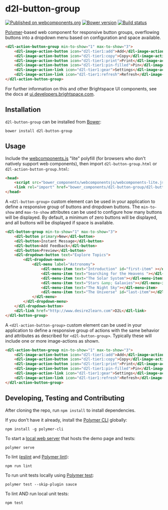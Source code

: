 # d2l-button-group
[![Published on webcomponents.org](https://img.shields.io/badge/webcomponents.org-published-blue.svg)](https://www.webcomponents.org/element/BrightspaceUI/button-group)
[![Bower version][bower-image]][bower-url]
[![Build status][ci-image]][ci-url]

[Polymer](https://www.polymer-project.org)-based web component for responsive button groups, overflowing buttons into a dropdown menu based on configuration and space available.

<!---
```
<custom-element-demo>
  <template>
    <script src="../webcomponentsjs/webcomponents-lite.js"></script>
    <link rel="import" href="../d2l-typography/d2l-typography.html">
    <link rel="import" href="../d2l-button/d2l-button.html">
    <link rel="import" href="../d2l-dropdown/d2l-dropdown-button.html">
    <link rel="import" href="../d2l-dropdown/d2l-dropdown-menu.html">
    <link rel="import" href="../d2l-menu/d2l-menu.html">
    <link rel="import" href="../d2l-menu/d2l-menu-item.html">
    <link rel="import" href="../d2l-image-action/d2l-image-action.html">
    <link rel="import" href="../d2l-icons/tier1-icons.html">
    <link rel="import" href="d2l-button-group.html">
    <link rel="import" href="d2l-action-button-group.html">
    <custom-style include="d2l-typography">
      <style is="custom-style" include="d2l-typography"></style>
    </custom-style>
    <style>
      html {
        font-size: 20px;
      }
      d2l-button-group,
      d2l-action-button-group {
        color: var(--d2l-color-ferrite);
        font-family: 'Lato', 'Lucida Sans Unicode', 'Lucida Grande', sans-serif;
        letter-spacing: 0.01rem;
        font-size: 0.95rem;
        font-weight: 400;
        line-height: 1.4rem;
      }
    </style>
    <script>
      document.body.addEventListener('d2l-dropdown-open', function() { document.body.style.height = '200px'; });
    </script>
    <next-code-block></next-code-block>
  </template>
</custom-element-demo>
```
-->
```html
<d2l-action-button-group min-to-show="1" max-to-show="3">
	<d2l-image-action-button icon="d2l-tier1:add">Add</d2l-image-action-button>
	<d2l-image-action-button icon="d2l-tier1:copy">Copy</d2l-image-action-button>
	<d2l-image-action-button icon="d2l-tier1:print">Print</d2l-image-action-button>
	<d2l-image-action-button icon="d2l-tier1:pin-filled">Pin</d2l-image-action-button>
	<d2l-image-action-link icon="d2l-tier1:gear">Settings</d2l-image-action-link>
	<d2l-image-action-link icon="d2l-tier1:refresh">Refresh</d2l-image-action-link>
</d2l-action-button-group>
```

For further information on this and other Brightspace UI components, see the docs at [ui.developers.brightspace.com](http://ui.developers.brightspace.com/).

## Installation

`d2l-button-group` can be installed from [Bower][bower-url]:
```shell
bower install d2l-button-group
```

## Usage

Include the [webcomponents.js](http://webcomponents.org/polyfills/) "lite" polyfill (for browsers who don't natively support web components), then import `d2l-button-group.html` or `d2l-action-button-group.html`:

```html
<head>
	<script src="bower_components/webcomponentsjs/webcomponents-lite.js"></script>
	<link rel="import" href="bower_components/d2l-button-group/d2l-button-group.html">
</head>
```

A `<d2l-button-group>` custom element can be used in your application to define a responsive group of buttons and dropdown buttons.  The `min-to-show` and `max-to-show` attributes can be used to configure how many buttons will be displayed.  By default, a minimum of zero buttons will be displayed, and all buttons will be displayed if space is available.

```html
<d2l-button-group min-to-show="1" max-to-show="3">
	<d2l-button primary>New</d2l-button>
	<d2l-button>Instant Message</d2l-button>
	<d2l-button>Add Feedback</d2l-button>
	<d2l-button>Preview</d2l-button>
	<d2l-dropdown-button text="Explore Topics">
		<d2l-dropdown-menu>
			<d2l-menu label="Astronomy">
				<d2l-menu-item text="Introduction" id="first-item" ></d2l-menu-item>
				<d2l-menu-item text="Searching for the Heavens "></d2l-menu-item>
				<d2l-menu-item text="The Solar System"></d2l-menu-item>
				<d2l-menu-item text="Stars &amp; Galaxies"></d2l-menu-item>
				<d2l-menu-item text="The Night Sky"></d2l-menu-item>
				<d2l-menu-item text="The Universe" id="last-item"></d2l-menu-item>
			</d2l-menu>
		</d2l-dropdown-menu>
	</d2l-dropdown-button>
	<d2l-link href="http://www.desire2learn.com">D2L</d2l-link>
</d2l-button-group>
```

A `<d2l-action-button-group>` custom element can be used in your application to define a responsive group of actions with the same behavior and attributes as described for `<d2l-button-group>`.  Typically these will include one or more image-actions as shown.

```html
<d2l-action-button-group min-to-show="1" max-to-show="3">
	<d2l-image-action-button icon="d2l-tier1:add">Add</d2l-image-action-button>
	<d2l-image-action-button icon="d2l-tier1:copy">Copy</d2l-image-action-button>
	<d2l-image-action-button icon="d2l-tier1:print">Print</d2l-image-action-button>
	<d2l-image-action-button icon="d2l-tier1:pin-filled">Pin</d2l-image-action-button>
	<d2l-image-action-link icon="d2l-tier1:gear">Settings</d2l-image-action-link>
	<d2l-image-action-link icon="d2l-tier1:refresh">Refresh</d2l-image-action-link>
</d2l-action-button-group>
```

## Developing, Testing and Contributing

After cloning the repo, run `npm install` to install dependencies.

If you don't have it already, install the [Polymer CLI](https://www.polymer-project.org/2.0/docs/tools/polymer-cli) globally:

```shell
npm install -g polymer-cli
```

To start a [local web server](https://www.polymer-project.org/2.0/docs/tools/polymer-cli-commands#serve) that hosts the demo page and tests:

```shell
polymer serve
```

To lint ([eslint](http://eslint.org/) and [Polymer lint](https://www.polymer-project.org/2.0/docs/tools/polymer-cli-commands#lint)):

```shell
npm run lint
```

To run unit tests locally using [Polymer test](https://www.polymer-project.org/2.0/docs/tools/polymer-cli-commands#tests):

```shell
polymer test --skip-plugin sauce
```

To lint AND run local unit tests:

```shell
npm test
```

[bower-url]: http://bower.io/search/?q=d2l-button-group
[bower-image]: https://badge.fury.io/bo/d2l-button-group.svg
[ci-url]: https://travis-ci.org/BrightspaceUI/button-group
[ci-image]: https://travis-ci.org/BrightspaceUI/button-group.svg?branch=master
